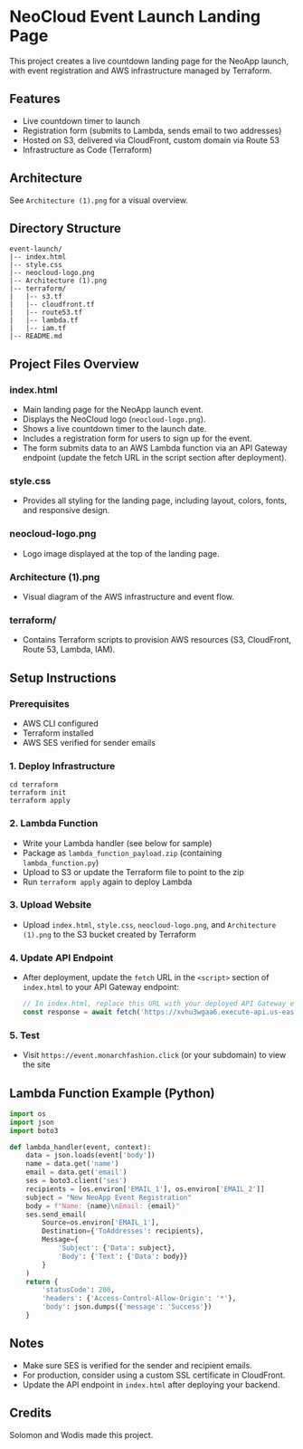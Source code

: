 # NeoCloud Event Launch Landing Page

This project creates a live countdown landing page for the NeoApp launch, with event registration and AWS infrastructure managed by Terraform.

## Features
- Live countdown timer to launch
- Registration form (submits to Lambda, sends email to two addresses)
- Hosted on S3, delivered via CloudFront, custom domain via Route 53
- Infrastructure as Code (Terraform)

## Architecture
See `Architecture (1).png` for a visual overview.

## Directory Structure
```
event-launch/
|-- index.html
|-- style.css
|-- neocloud-logo.png
|-- Architecture (1).png
|-- terraform/
|   |-- s3.tf
|   |-- cloudfront.tf
|   |-- route53.tf
|   |-- lambda.tf
|   |-- iam.tf
|-- README.md
```

## Project Files Overview

### index.html
- Main landing page for the NeoApp launch event.
- Displays the NeoCloud logo (`neocloud-logo.png`).
- Shows a live countdown timer to the launch date.
- Includes a registration form for users to sign up for the event.
- The form submits data to an AWS Lambda function via an API Gateway endpoint (update the fetch URL in the script section after deployment).

### style.css
- Provides all styling for the landing page, including layout, colors, fonts, and responsive design.

### neocloud-logo.png
- Logo image displayed at the top of the landing page.

### Architecture (1).png
- Visual diagram of the AWS infrastructure and event flow.

### terraform/
- Contains Terraform scripts to provision AWS resources (S3, CloudFront, Route 53, Lambda, IAM).

## Setup Instructions

### Prerequisites
- AWS CLI configured
- Terraform installed
- AWS SES verified for sender emails

### 1. Deploy Infrastructure
```
cd terraform
terraform init
terraform apply
```

### 2. Lambda Function
- Write your Lambda handler (see below for sample)
- Package as `lambda_function_payload.zip` (containing `lambda_function.py`)
- Upload to S3 or update the Terraform file to point to the zip
- Run `terraform apply` again to deploy Lambda

### 3. Upload Website
- Upload `index.html`, `style.css`, `neocloud-logo.png`, and `Architecture (1).png` to the S3 bucket created by Terraform

### 4. Update API Endpoint
- After deployment, update the `fetch` URL in the `<script>` section of `index.html` to your API Gateway endpoint:
  ```js
  // In index.html, replace this URL with your deployed API Gateway endpoint
  const response = await fetch('https://xvhu3wgaa6.execute-api.us-east-1.amazonaws.com/prod/register', { ... });
  ```

### 5. Test
- Visit `https://event.monarchfashion.click` (or your subdomain) to view the site

## Lambda Function Example (Python)
```python
import os
import json
import boto3

def lambda_handler(event, context):
    data = json.loads(event['body'])
    name = data.get('name')
    email = data.get('email')
    ses = boto3.client('ses')
    recipients = [os.environ['EMAIL_1'], os.environ['EMAIL_2']]
    subject = "New NeoApp Event Registration"
    body = f"Name: {name}\nEmail: {email}"
    ses.send_email(
        Source=os.environ['EMAIL_1'],
        Destination={'ToAddresses': recipients},
        Message={
            'Subject': {'Data': subject},
            'Body': {'Text': {'Data': body}}
        }
    )
    return {
        'statusCode': 200,
        'headers': {'Access-Control-Allow-Origin': '*'},
        'body': json.dumps({'message': 'Success'})
    }
```

## Notes
- Make sure SES is verified for the sender and recipient emails.
- For production, consider using a custom SSL certificate in CloudFront.
- Update the API endpoint in `index.html` after deploying your backend.

## Credits
Solomon and Wodis made this project.
